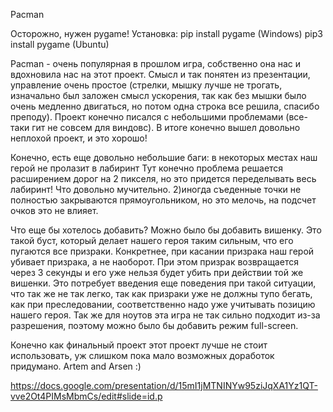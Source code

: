 Pacman

Осторожно, нужен pygame!
Установка: pip install pygame (Windows)
                   pip3 install pygame (Ubuntu)

Pacman - очень популярная в прошлом игра, собственно она нас и вдохновила нас на этот проект.
Смысл и так понятен из презентации, управление очень простое (стрелки, мышку лучше не трогать, изначально был заложен смысл ускорения, так как без мышки было очень медленно двигаться, но потом одна строка все решила, спасибо преподу).
Проект конечно писался с небольшими проблемами (все-таки гит не совсем для виндовс).
В итоге конечно вышел довольно неплохой проект, и это хорошо!

Конечно, есть еще довольно небольшие баги:
в некоторых местах наш герой не пролазит в лабиринт
    Тут конечно проблема решается расширением дорог на 2 пикселя, но это придется переделывать весь лабиринт! Что довольно мучительно. 
   2)иногда съеденные точки не полностью закрываются прямоугольником, но это мелочь, на подсчет очков это не влияет.

Что еще бы хотелось добавить?
Можно было бы добавить вишенку. Это такой буст, который делает нашего героя таким сильным, что его пугаются все призраки. Конкретнее, при касании призрака наш герой убивает призрака, а не наоборот. При этом призрак возвращается через 3 секунды и его уже нельзя будет убить при действии той же вишенки.
Это потребует введения еще поведения при такой ситуации, что так же не так легко, так как призраки уже не должны тупо бегать, как при преследовании, соответственно надо уже учитывать позицию нашего героя. Так же для ноутов эта игра не так сильно подходит из-за разрешения, поэтому можно было бы добавить режим full-screen.

Конечно как финальный проект этот проект лучше не стоит использовать, уж слишком пока мало возможных доработок придумано.
Artem and Arsen :)


https://docs.google.com/presentation/d/15mI1jMTNINYw95ziJqXA1Yz1QT-vve2Ot4PIMsMbmCs/edit#slide=id.p
